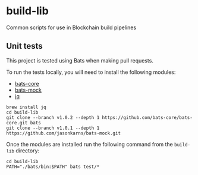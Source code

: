 # build-lib

Common scripts for use in Blockchain build pipelines

## Unit tests

This project is tested using Bats when making pull requests.

To run the tests locally, you will need to install the following modules: 

* [bats-core](https://github.com/bats-core/bats-core) 
* [bats-mock](https://github.com/jasonkarns/bats-mock)
* [jq](https://github.com/stedolan/jq)


```
brew install jq
cd build-lib
git clone --branch v1.0.2 --depth 1 https://github.com/bats-core/bats-core.git bats
git clone --branch v1.0.1 --depth 1 https://github.com/jasonkarns/bats-mock.git
```

Once the modules are installed run the following command from the `build-lib` directory:

```
cd build-lib
PATH="./bats/bin:$PATH" bats test/*
```